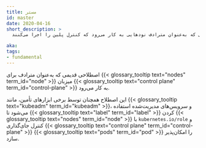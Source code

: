 ```yaml
---
title: مستر
id: master
date: 2020-04-16
short_description: >
  اصطلاحی قدیمی که به‌عنوان مترادف نودهایی به کار می‌رود که کنترل پلین را اجرا می‌کنند.

aka:
tags:
- fundamental
---
```

 اصطلاحی قدیمی که به‌عنوان مترادف برای {{< glossary_tooltip text="nodes" term_id="node" >}} میزبان {{< glossary_tooltip text="control plane" term_id="control-plane" >}} به کار می‌رود.

<!--more-->
این اصطلاح همچنان توسط برخی ابزارهای تأمین، مانند {{< glossary_tooltip text="kubeadm" term_id="kubeadm" >}}، و سرویس‌های مدیریت‌شده استفاده می‌شود تا {{< glossary_tooltip text="label" term_id="label" >}} کردن {{< glossary_tooltip text="nodes" term_id="node" >}} با `kubernetes.io/role` و کنترل جای‌گذاری {{< glossary_tooltip text="control plane" term_id="control-plane" >}} {{< glossary_tooltip text="pods" term_id="pod" >}} را امکان‌پذیر سازد.
